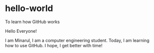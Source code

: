 # hello-world
To learn how GitHub works


Hello Everyone!

I am Minarul, I am a computer engineering student. Today, I am learning how to use GitHub.
I hope, I get better with time!
